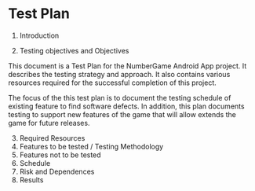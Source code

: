 # Test Plan

1. Introduction

2. Testing objectives and Objectives

This document is a Test Plan for the NumberGame Android App project. It describes the 
testing strategy and approach. It also contains various resources required for the 
successful completion of this project. 

The focus of the this test plan is to document the testing schedule of existing 
feature to find software defects. In addition, this plan documents testing to 
support new features of the game that will allow extends the game for future releases. 

3. Required Resources
4. Features to be tested / Testing Methodology
5. Features not to be tested
6. Schedule
7. Risk and Dependences
8. Results